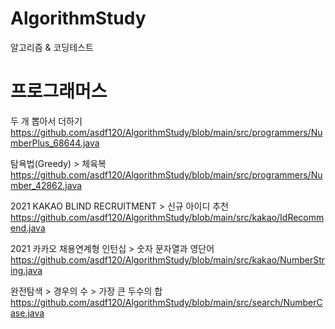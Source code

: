 # AlgorithmStudy
 알고리즘 & 코딩테스트 


  # 프로그래머스
  
 두 개 뽑아서 더하기  
 https://github.com/asdf120/AlgorithmStudy/blob/main/src/programmers/NumberPlus_68644.java
 
 탐욕법(Greedy) > 체육복  
 https://github.com/asdf120/AlgorithmStudy/blob/main/src/programmers/Number_42862.java

 2021 KAKAO BLIND RECRUITMENT > 신규 아이디 추천  
 https://github.com/asdf120/AlgorithmStudy/blob/main/src/kakao/IdRecommend.java
 
 2021 카카오 채용연계형 인턴십 > 숫자 문자열과 영단어  
 https://github.com/asdf120/AlgorithmStudy/blob/main/src/kakao/NumberString.java

 완전탐색 > 경우의 수 > 가장 큰 두수의 합  
 https://github.com/asdf120/AlgorithmStudy/blob/main/src/search/NumberCase.java
